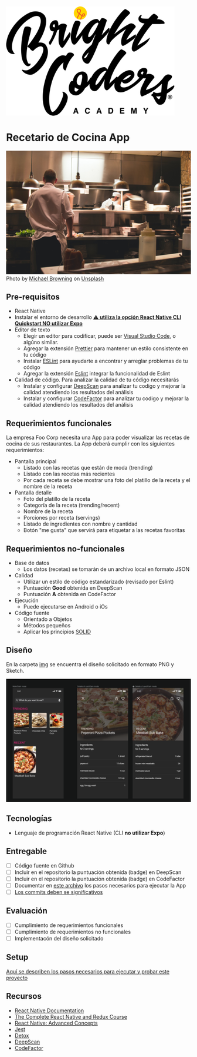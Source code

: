 ![BrightCoders Logo](img/logo-bc.png)

# Recetario de Cocina App

![Cover](img/cover.jpg)
<span>Photo by <a href="https://unsplash.com/@michaelwb?utm_source=unsplash&amp;utm_medium=referral&amp;utm_content=creditCopyText">Michael Browning</a> on <a href="https://unsplash.com/s/photos/cook?utm_source=unsplash&amp;utm_medium=referral&amp;utm_content=creditCopyText">Unsplash</a></span>

## Pre-requisitos
-  React Native
  - Instalar el entorno de desarrollo [**:warning: utiliza la opción React Native CLI Quickstart NO utilizar Expo**](https://reactnative.dev/docs/environment-setup)
- Editor de texto
  - Elegir un editor para codificar, puede ser [Visual Studio Code](https://code.visualstudio.com/), o algúno similar.
  - Agregar la extensión [Prettier](https://marketplace.visualstudio.com/items?itemName=esbenp.prettier-vscode) para mantener un estilo consistente en tu código
  - Instalar [ESLint](https://eslint.org/) para ayudarte a encontrar y arreglar problemas de tu código
  - Agregar la extensión [Eslint](https://marketplace.visualstudio.com/items?itemName=dbaeumer.vscode-eslint) integrar la funcionalidad de Eslint
- Calidad de código. Para analizar la calidad de tu código necesitarás
  - Instalar y configurar [DeepScan](https://deepscan.io/) para analizar tu codigo y mejorar la calidad atendiendo los resultados del análisis
  - Instalar y configurar [CodeFactor](https://www.codefactor.io/) para analizar tu codigo y mejorar la calidad atendiendo los resultados del análisis
  
## Requerimientos funcionales
  
  La empresa Foo Corp necesita una App para poder visualizar las recetas de cocina de sus restaurantes. La App deberá cumplir con los siguientes requerimientos:
  
- Pantalla principal 
  - Listado con las recetas que están de moda (trending)
  - Listado con las recetas más recientes 
  - Por cada receta se debe mostrar una foto del platillo de la receta y el nombre de la receta
- Pantalla detalle
  - Foto del platillo de la receta
  - Categoría de la receta (trending/recent)
  - Nombre de la receta
  - Porciones por receta (servings)
  - Listado de ingredientes con nombre y cantidad
  - Botón "me gusta" que servirá para etiquetar a las recetas favoritas
   
## Requerimientos no-funcionales
- Base de datos
  - Los datos (recetas) se tomarán de un archivo local en formato JSON 
- Calidad
  - Utilizar un estilo de código estandarizado (revisado por Eslint)
  - Puntuación **Good** obtenida en DeepScan
  - Puntuación **A** obtenida en CodeFactor
- Ejecución 
  - Puede ejecutarse en Android o iOs
- Código fuente
  - Orientado a Objetos
  - Métodos pequeños
  - Aplicar los principios [SOLID](https://blog.usejournal.com/how-to-apply-solid-principles-in-react-applications-6c964091a982)
  
## Diseño

En la carpeta [img](/img) se encuentra el diseño solicitado en formato PNG y Sketch.

![Recetario](img/recetario-cocina.png)

## Tecnologías
- Lenguaje de programación React Native (CLI **no utilizar Expo**)

## Entregable
- [ ] Código fuente en Github
- [ ] Incluir en el repositorio la puntuación obtenida (badge) en DeepScan
- [ ] Incluir en el repositorio la puntuación obtenida (badge) en CodeFactor
- [ ] Documentar en [este archivo](setup/README.md) los pasos necesarios para ejecutar la App
- [ ] [Los commits deben se significativos](https://medium.com/better-programming/you-need-meaningful-commit-messages-d869e44e98d4)

## Evaluación
- [ ] Cumplimiento de requerimientos funcionales
- [ ] Cumplimiento de requerimientos no funcionales
- [ ] Implementacón del diseño solicitado

## Setup
[Aquí se describen los pasos necesarios para ejecutar y probar este proyecto](setup/README.md)

## Recursos
- [React Native Documentation](https://reactnative.dev/)
- [The Complete React Native and Redux Course](https://www.udemy.com/course/the-complete-react-native-and-redux-course/)
- [React Native: Advanced Concepts](https://www.udemy.com/course/react-native-advanced/)
- [Jest](https://jestjs.io/)
- [Detox](https://github.com/wix/Detox)
- [DeepScan](https://deepscan.io/)
- [CodeFactor](https://www.codefactor.io/)

